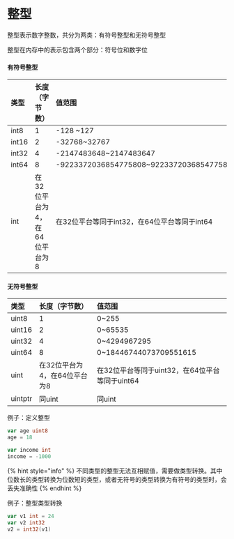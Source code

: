 # 整型

整型表示数字整数，共分为两类：有符号整型和无符号整型

整型在内存中的表示包含两个部分：符号位和数字位

#### 有符号整型

| 类型 | 长度（字节数） | 值范围 |
| :--- | :--- | :--- |
| int8 | 1 | -128 ~127 |
| int16 | 2 | -32768~32767 |
| int32 | 4 | -2147483648~2147483647 |
| int64 | 8 | -9223372036854775808~9223372036854775807 |
| int | 在32位平台为4，在64位平台为8 | 在32位平台等同于int32，在64位平台等同于int64 |

#### 无符号整型

| 类型 | 长度（字节数） | 值范围 |
| :--- | :--- | :--- |
| uint8 | 1 | 0~255 |
| uint16 | 2 | 0~65535 |
| uint32 | 4 | 0~4294967295 |
| uint64 | 8 | 0~18446744073709551615 |
| uint | 在32位平台为4，在64位平台为8 | 在32位平台等同于uint32，在64位平台等同于uint64 |
| uintptr | 同uint | 同uint |

例子：定义整型

```go
var age uint8
age = 18

var income int
income = -1000
```

{% hint style="info" %}
不同类型的整型无法互相赋值，需要做类型转换。其中位数长的类型转换为位数短的类型，或者无符号的类型转换为有符号的类型时，会丢失准确性
{% endhint %}

例子：整型类型转换

```go
var v1 int = 24
var v2 int32
v2 = int32(v1)
```



